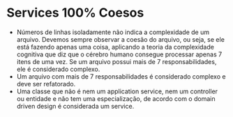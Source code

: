 # Services 100% Coesos

- Números de linhas isoladamente não indica a complexidade de um arquivo. Devemos sempre observar a coesão do arquivo, ou seja, se ele está fazendo apenas uma coisa, aplicando a teoria da complexidade cognitiva que diz que o cérebro humano consegue processar apenas 7 itens de uma vez. Se um arquivo possui mais de 7 responsabilidades, ele é considerado complexo.
- Um arquivo com mais de 7 responsabilidades é considerado complexo e deve ser refatorado.
- Uma classe que não é nem um application service, nem um controller ou entidade e não tem uma especialização, de acordo com o domain driven design é considerada um service.
